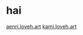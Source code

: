 # hai

[aenri.loveh.art](https://github.com/loveh-art/aenri.loveh.art) 
[kami.loveh.art](https://github.com/loveh-art/kami.loveh.art) 
